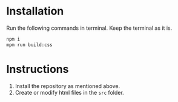 # Installation
Run the following commands in terminal. Keep the terminal as it is.
```bash
npm i
mpm run build:css
```
# Instructions

1. Install the repository as mentioned above.
2. Create or modify html files in the `src` folder.

